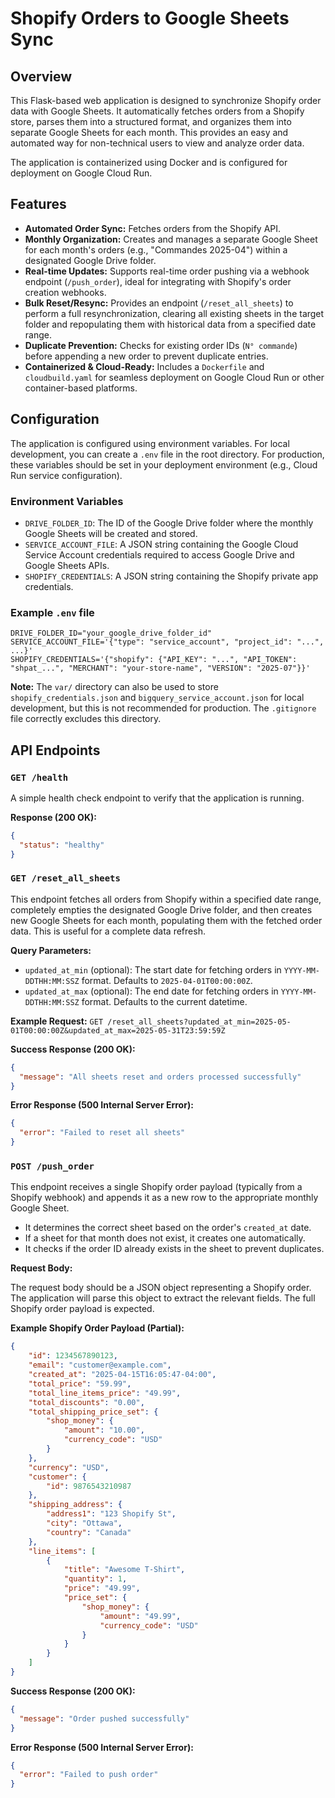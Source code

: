 # Shopify Orders to Google Sheets Sync

## Overview

This Flask-based web application is designed to synchronize Shopify order data with Google Sheets. It automatically fetches orders from a Shopify store, parses them into a structured format, and organizes them into separate Google Sheets for each month. This provides an easy and automated way for non-technical users to view and analyze order data.

The application is containerized using Docker and is configured for deployment on Google Cloud Run.

## Features

*   **Automated Order Sync:** Fetches orders from the Shopify API.
*   **Monthly Organization:** Creates and manages a separate Google Sheet for each month's orders (e.g., "Commandes 2025-04") within a designated Google Drive folder.
*   **Real-time Updates:** Supports real-time order pushing via a webhook endpoint (`/push_order`), ideal for integrating with Shopify's order creation webhooks.
*   **Bulk Reset/Resync:** Provides an endpoint (`/reset_all_sheets`) to perform a full resynchronization, clearing all existing sheets in the target folder and repopulating them with historical data from a specified date range.
*   **Duplicate Prevention:** Checks for existing order IDs (`N° commande`) before appending a new order to prevent duplicate entries.
*   **Containerized & Cloud-Ready:** Includes a `Dockerfile` and `cloudbuild.yaml` for seamless deployment on Google Cloud Run or other container-based platforms.

## Configuration

The application is configured using environment variables. For local development, you can create a `.env` file in the root directory. For production, these variables should be set in your deployment environment (e.g., Cloud Run service configuration).

### Environment Variables

*   `DRIVE_FOLDER_ID`: The ID of the Google Drive folder where the monthly Google Sheets will be created and stored.
*   `SERVICE_ACCOUNT_FILE`: A JSON string containing the Google Cloud Service Account credentials required to access Google Drive and Google Sheets APIs.
*   `SHOPIFY_CREDENTIALS`: A JSON string containing the Shopify private app credentials.

### Example `.env` file

```env
DRIVE_FOLDER_ID="your_google_drive_folder_id"
SERVICE_ACCOUNT_FILE='{"type": "service_account", "project_id": "...", ...}'
SHOPIFY_CREDENTIALS='{"shopify": {"API_KEY": "...", "API_TOKEN": "shpat_...", "MERCHANT": "your-store-name", "VERSION": "2025-07"}}'
```

**Note:** The `var/` directory can also be used to store `shopify_credentials.json` and `bigquery_service_account.json` for local development, but this is not recommended for production. The `.gitignore` file correctly excludes this directory.

## API Endpoints

### `GET /health`

A simple health check endpoint to verify that the application is running.

**Response (200 OK):**
```json
{
  "status": "healthy"
}
```

### `GET /reset_all_sheets`

This endpoint fetches all orders from Shopify within a specified date range, completely empties the designated Google Drive folder, and then creates new Google Sheets for each month, populating them with the fetched order data. This is useful for a complete data refresh.

**Query Parameters:**

*   `updated_at_min` (optional): The start date for fetching orders in `YYYY-MM-DDTHH:MM:SSZ` format. Defaults to `2025-04-01T00:00:00Z`.
*   `updated_at_max` (optional): The end date for fetching orders in `YYYY-MM-DDTHH:MM:SSZ` format. Defaults to the current datetime.

**Example Request:**
`GET /reset_all_sheets?updated_at_min=2025-05-01T00:00:00Z&updated_at_max=2025-05-31T23:59:59Z`

**Success Response (200 OK):**
```json
{
  "message": "All sheets reset and orders processed successfully"
}
```

**Error Response (500 Internal Server Error):**
```json
{
  "error": "Failed to reset all sheets"
}
```

### `POST /push_order`

This endpoint receives a single Shopify order payload (typically from a Shopify webhook) and appends it as a new row to the appropriate monthly Google Sheet.

*   It determines the correct sheet based on the order's `created_at` date.
*   If a sheet for that month does not exist, it creates one automatically.
*   It checks if the order ID already exists in the sheet to prevent duplicates.

**Request Body:**

The request body should be a JSON object representing a Shopify order. The application will parse this object to extract the relevant fields. The full Shopify order payload is expected.

**Example Shopify Order Payload (Partial):**
```json
{
    "id": 1234567890123,
    "email": "customer@example.com",
    "created_at": "2025-04-15T16:05:47-04:00",
    "total_price": "59.99",
    "total_line_items_price": "49.99",
    "total_discounts": "0.00",
    "total_shipping_price_set": {
        "shop_money": {
            "amount": "10.00",
            "currency_code": "USD"
        }
    },
    "currency": "USD",
    "customer": {
        "id": 9876543210987
    },
    "shipping_address": {
        "address1": "123 Shopify St",
        "city": "Ottawa",
        "country": "Canada"
    },
    "line_items": [
        {
            "title": "Awesome T-Shirt",
            "quantity": 1,
            "price": "49.99",
            "price_set": {
                "shop_money": {
                    "amount": "49.99",
                    "currency_code": "USD"
                }
            }
        }
    ]
}
```

**Success Response (200 OK):**
```json
{
  "message": "Order pushed successfully"
}
```

**Error Response (500 Internal Server Error):**
```json
{
  "error": "Failed to push order"
}
```
